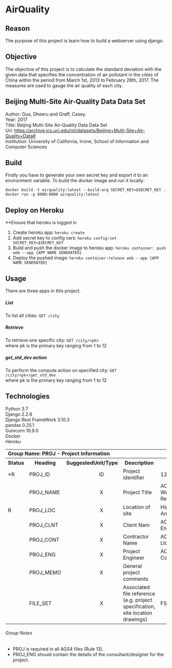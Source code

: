 # AirQuality

## Reason
The purpose of this project is learn how to build a webserver using django. 

## Objective
The objective of this project is to calculate the standard deviation with the given data that specifies the concentration of air pollutant
in the cities of China within the period from March 1st, 2013 to February 28th, 2017. The measures are used to gauge the air quality of each city.

## Beijing Multi-Site Air-Quality Data Data Set
Author: Dua, Dheeru and Graff, Casey.<br/>
Year: 2017<br/>
Title: Beijing Multi-Site Air-Quality Data Data Set<br/>
Url: https://archive.ics.uci.edu/ml/datasets/Beijing+Multi-Site+Air-Quality+Data#<br/>
Institution: University of California, Irvine, School of Information and Computer Sciences<br/>

## Build
Firstly you have to generate your own secret key and export it to an environment variable. 
To build the docker image and run it locally: 
```
docker build -t airquality:latest --build-arg SECRET_KEY=$SECRET_KEY . 
docker run -p 8000:8000 airquality:latest
```

## Deploy on Heroku
**Ensure that heroku is logged in<br/>
1. Create heroku app: `heroku create`
2. Add secret key to config vars: `heroku config:set SECRET_KEY=$SECRET_KEY`
3. Build and push the docker image to heroku app: `heroku container: push web --app {APP NAME GENERATED}`
4. Deploy the pushed image: `heroku container:release web --app {APP NAME GENERATED}`


## Usage
There are three apps in this project.
##### List
To list all cities: `GET /city`

##### Retrieve
To retrieve one specific city: `GET /city/<pk>` <br/>
where pk is the primary key ranging from 1 to 12

##### get_std_dev action
To perform the compute action on specified city: `GET /city/<pk>/get_std_dev`<br/> 
where pk is the primary key ranging from 1 to 12

## Technologies
Python 3.7<br/>
Django 2.2.6<br/>
Django Rest FrameWork 3.10.3<br/>
pandas 0.25.1<br/>
Gunicorn 19.9.0<br/>
Docker<br/>
Heroku<br/>

<table width="100%">
    <tr><td colspan=5><b>Group Name:  PROJ - Project Information
<b></th></td>
    <tr>
        <th>Status</th>
        <th>Heading</th>
        <th colspan=2 >SuggestedUnit/Type</th>
        <th>Description</th>
        <th>Exampple</th>
    </tr>
    <tr>
        <td>*R</td>
        <td>PROJ_ID</td>
        <td style="text-align:center;"></td>
        <td style="text-align:center;">ID</td>
        <td>Project identifier</td>
        <td>121415</td>
    </tr>
    <tr>
        <td></td>
        <td>PROJ_NAME</td>
        <td style="text-align:center;"></td>
        <td style="text-align:center;">X</td>
        <td>Project Title</td>
        <td>ACME Gas Works Redevelopment</td>
    </tr>
    <tr>
        <td>R</td>
        <td>PROJ_LOC</td>
        <td style="text-align:center;"></td>
        <td style="text-align:center;">X</td>
        <td>Location of site</td>
        <td>High Street, Anytown</td>
    </tr>
    <tr>
        <td></td>
        <td>PROJ_CLNT</td>
        <td style="text-align:center;"></td>
        <td style="text-align:center;">X</td>
        <td>Client Nam</td>
        <td>ACME Enterprises</td>
    </tr>
    <tr>
        <td></td>
        <td>PROJ_CONT</td>
        <td style="text-align:center;"></td>
        <td style="text-align:center;">X</td>
        <td>Contractor Name</td>
        <td>ACME Drilling Ltd</td>
    </tr>
    <tr>
        <td></td>
        <td>PROJ_ENG</td>
        <td style="text-align:center;"></td>
        <td style="text-align:center;">X</td>
        <td>Project Engineer</td>
        <td>ACME Consulting</td>
    </tr>
    <tr>
        <td></td>
        <td>PROJ_MEMO</td>
        <td style="text-align:center;"></td>
        <td style="text-align:center;">X</td>
        <td>General project comments</td>
        <td></td>
    </tr>
    <tr>
        <td></td>
        <td>FILE_SET</td>
        <td style="text-align:center;"></td>
        <td style="text-align:center;">X</td>
        <td width="1">Associated file reference (e.g. project specification, site location drawings)</td>
        <td>FS1</td>
    </tr>
</table>

###### Group Notes
* PROJ is required in all AGS4 files (Rule 13).
* PROJ_ENG should contain the details of the consultant/designer for the project.

